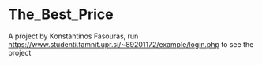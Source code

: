# The_Best_Price

A project by Konstantinos Fasouras, run https://www.studenti.famnit.upr.si/~89201172/example/login.php to see the project
